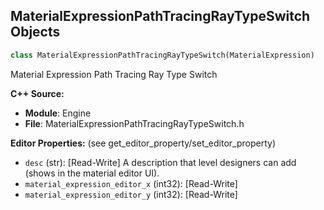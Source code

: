 ## MaterialExpressionPathTracingRayTypeSwitch Objects

```python
class MaterialExpressionPathTracingRayTypeSwitch(MaterialExpression)
```

Material Expression Path Tracing Ray Type Switch

**C++ Source:**

- **Module**: Engine
- **File**: MaterialExpressionPathTracingRayTypeSwitch.h

**Editor Properties:** (see get_editor_property/set_editor_property)

- ``desc`` (str):  [Read-Write] A description that level designers can add (shows in the material editor UI).
- ``material_expression_editor_x`` (int32):  [Read-Write]
- ``material_expression_editor_y`` (int32):  [Read-Write]

<a id="unreal.MaterialExpressionPerInstanceCustomData"></a>